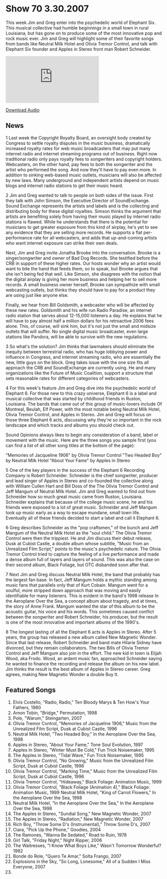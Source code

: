 # Show 70 3.30.2007
This week Jim and Greg enter into the psychedelic world of Elephant Six. This musical collective had humble beginnings in a small town in rural Louisiana, but has gone on to produce some of the most innovative pop and rock music ever. Jim and Greg will highlight some of their favorite songs from bands like Neutral Milk Hotel and Olivia Tremor Control, and talk with Elephant Six founder and Apples in Stereo front man Robert Schneider.

![main image](http://www.soundopinions.org/main%20image/x.php)

[Download Audio](http://audio.soundopinions.org/streams/2007/03/so_20070330.m3u)

## News
1 Last week the Copyright Royalty Board, an oversight body created by Congress to settle royalty disputes in the music business, dramatically increased royalty rates for web music broadcasters that may put many internet radio and internet streaming programs out of business. Right now traditional radio only pays royalty fees to songwriters and copyright holders. Webcasters, on the other hand, pay fees to both the songwriter and the artist who performed the song. And now they'll have to pay even more. In addition to sinking web-based music outlets, musicians will also be affected by new laws. Many underground and independent artists depend on music blogs and internet radio stations to get their music heard.

2 Jim and Greg wanted to talk to people on both sides of the issue. First they talk with John Simson, the Executive Director of SoundExchange. Sound Exchange represents the artists and labels and is the collecting and distributing body for these digital royalties. Simson thinks the argument that artists are benefiting solely from having their music played by internet radio stations is flawed. While he understands that there is the potential for musicians to get greater exposure from this kind of airplay, he's yet to see any evidence that they are selling more records. He supports a flat per-performance rate for all webcasters, and adds that up-and-coming artists who want internet exposure can strike their own deals.

Next, Jim and Greg invite Jonatha Brooke into the conversation. Brooke is a singer/songwriter and owner of Bad Dog Records. She testified before the CRB in support of these higher rates. Our hosts wonder why an artist would want to bite the hand that feeds them, so to speak, but Brooke argues that she isn't being fed that well. Like Simson, she disagrees with the notion that the digital airplay is giving her more business and helping her to sell more records. A small business owner herself, Brooke can sympathize with small webcasting outlets, but thinks they should have to pay for a product they are using just like anyone else.

Finally, we hear from Bill Goldsmith, a webcaster who will be affected by these new rates. Goldsmith and his wife run Radio Paradise, an internet radio station that serves about 12-15,000 listeners a day. He explains that he will have to pay almost half a million dollars for his retroactive 2006 fees alone. This, of course, will sink him, but it's not just the small and midsize outlets that will suffer. No single digital music broadcaster, even large stations like Pandora, will be able to survive with the new regulations.

3 So what's the solution? Jim thinks that lawmakers should eliminate the inequity between terrestrial radio, who has huge lobbying power and influence in Congress, and internet streaming radio, who are essentially the new, little guys on the block. Greg takes issue with the one size fits all approach the CRB and SoundExchange are currently using. He and many organizations like the Future of Music Coalition, support a structure that sets reasonable rates for different categories of webcasters.

4 For this week's feature Jim and Greg dive into the psychedelic world of Elephant 6. For those new to this crazy universe, Elephant 6 is a label and musical collective that was started by childhood friends in Ruston, Louisiana. The bands that came out of this group of music-lovers include Of Montreal, Beulah, Elf Power, with the most notable being Neutral Milk Hotel, Olivia Tremor Control, and Apples in Stereo. Jim and Greg will focus on those three Elephant 6 acts, discussing why they're so important in the rock landscape and which tracks and albums you should check out.

Sound Opinions always likes to begin any consideration of a band, label or movement with the music. Here are the three songs you sample first (you can find a list of all other song titles at the bottom of the page):

"Memories of Jacqueline 1906" by Olivia Tremor Control
"Two Headed Boy" by Neutral Milk Hotel
"About Your Fame" by Apples in Stereo

5 One of the key players in the success of the Elephant 6 Recording Company is Robert Schneider. Schneider is the chief songwriter, producer and lead singer of Apples in Stereo and co-founded the collective along with William Cullen Hart and Bill Doss of the The Olivia Tremor Control and Jeff Mangum of Neutral Milk Hotel. Jim and Greg wanted to find out from Schneider how so much great music came from Ruston, Louisiana. Schneider explains that because of the college music scene, he and his friends were exposed to a lot of great music. Schneider and Jeff Mangum took up music early as a way to escape mundane, small town life. Eventually all of these friends decided to start a label and call it Elephant 6.

6 Greg describes Schneider as the "pop craftsmen," of the bunch and Jeff Mangum of the Neutral Milk Hotel as the "soul child." The Olivia Tremor Control were then the trippiest. He and Jim discuss their debut release, Dusk at Cubist Castle, a double album whose subtitle, "Music from an Unrealized Film Script," points to the music's psychedelic nature. The Olivia Tremor Control tried to capture the feeling of a live performance and made a dense album full of layers and layers of sound. This was also the case on their second album, Black Foliage, but OTC disbanded soon after that.

7 Next Jim and Greg discuss Neutral Milk Hotel, the band that probably has the largest fan base. In fact, Jeff Mangum holds a mythic standing among music fans that parallels only that of Kurt Cobain. Mangum went for a soulful, more stripped down approach that was moving and easily identifiable for many listeners. This is evident in the band's 1998 release In the Aeroplane Over the Sea, a concept album about tragedy, and at times, the story of Anne Frank. Mangum wanted the star of this album to be the acoustic guitar, his voice and his words. This sometimes caused conflict between the songwriter and Robert Schneider, his producer, but the result is one of the most innovative and important albums of the 1990's.

8 The longest lasting of all the Elephant 6 acts is Apples in Stereo. After 5 years, the group has released a new album called New Magnetic Wonder. Since that last release, Robert Schneider and band mate Hilarie Sidney have divorced, but they remain collaborators. The two Bills of Olivia Tremor Control and Jeff Mangum also join in the effort. The new kid in town is Elijah Wood, aka Frodo. Wood, an ardent music fan, approached Schneider saying he wanted to finance the recording and release the album on his new label. Jim thinks the result is the best album of Apples in Stereo career. Greg agrees, making New Magnetic Wonder a double Buy It.



## Featured Songs
1. Elvis Costello, "Radio, Radio," Ten Bloody Marys & Ten How's Your Fathers, 1980
2. Amon Tobin, "Bridge," Permutation, 1998
3. Pole, "Warum," Steingarten, 2007
4. Olivia Tremor Control, "Memories of Jacqueline 1906," Music from the Unrealized Film Script, Dusk at Cubist Castle, 1996
5. Neutral Milk Hotel, "Two Headed Boy," In the Aeroplane Over the Sea, 1998
6. Apples in Stereo, "About Your Fame," Tone Soul Evolution, 1997
7. Apples In Stereo, "Winter Must Be Cold," Fun Trick Noisemaker, 1995
8. The Apples in Stereo, "Tidal Wave," Fun Trick Noisemaker, 1995
9. Olivia Tremor Control, "No Growing," Music from the Unrealized Film Script, Dusk at Cubist Castle, 1996
10. Olivia Tremor Control, "Marking Time," Music from the Unrealized Film Script, Dusk at Cubist Castle, 1996
11. Olivia Tremor Control, "Hideaway," Black Foliage: Animation Music, 1999
12. Olivia Tremor Control, "Black Foliage (Animation 4)," Black Foliage: Animation Music, 1999 Neutral Milk Hotel, "King of Carrot Flowers," In the Aeroplane Over the Sea, 1998
13. Neutral Milk Hotel, "In the Aeroplane Over the Sea," In the Aeroplane Over the Sea, 1998
14. The Apples in Stereo, "Sundial Song," New Magnetic Wonder, 2007
15. The Apples in Stereo, "Radiation," New Magnetic Wonder, 2007
16. Rich Boy, "Throw Some D's (Instrumental)," Throw Some D's, 2007
17. Ciara, "Pick Up the Phone," Goodies, 2004
18. The Ramones, "Wanna Be Sedated," Road to Ruin, 1978
19. Girl Talk, "Friday Night," Night Ripper, 2006
20. The Waitresses, "I Know What Boys Like," Wasn't Tomorrow Wonderful? 1982
21. Bonde do Role, "Quero Te Amar," Solta Frango, 2007
22. Explosions in the Sky, "So Long, Lonesome," All of a Sudden I Miss Everyone, 2007
23. 
